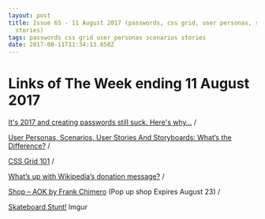 ```yaml
---
layout: post
title: Issue 65 - 11 August 2017 (passwords, css grid, user personas, scenarios,
  stories)
tags: passwords css grid user personas scenarios stories
date: 2017-08-11T11:34:13.658Z
---
```

# Links of The Week ending 11 August 2017

<a href="https://uxplanet.org/its-2017-and-creating-passwords-still-suck-here-s-why-c01d77f1ecd" target="_blank">It's 2017 and creating passwords still suck. Here's why…</a> /

<a href="https://uxplanet.org/user-personas-scenarios-user-stories-and-storyboards-whats-the-difference-cf00315f0799" target="_blank">User Personas, Scenarios, User Stories And Storyboards: What’s the Difference?</a> /

<a href="http://jensimmons.com/post/jul-27-2017/css-grid-101" target="_blank">CSS Grid 101</a> /

<a href="http://inspr.co/2017/07/30/wiki-donation/" target="_blank">What’s up with Wikipedia’s donation message?</a> /

<a href="https://aokshop.co" target="_blank">Shop – AOK by Frank Chimero</a> (Pop up shop Expires August 23) /

<a href="http://imgur.com/r/unexpected/FWo9Bs5" target="_blank">Skateboard Stunt!</a> Imgur